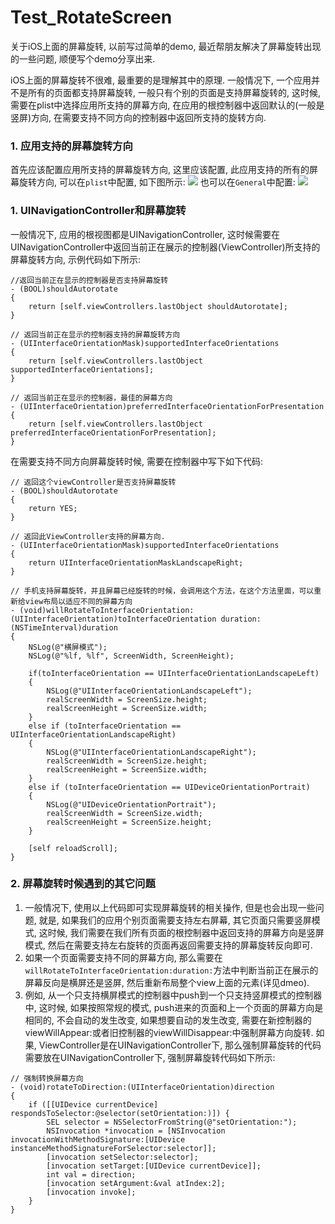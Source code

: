 # Test_RotateScreen
关于iOS上面的屏幕旋转, 以前写过简单的demo, 最近帮朋友解决了屏幕旋转出现的一些问题, 顺便写个demo分享出来. 

iOS上面的屏幕旋转不很难, 最重要的是理解其中的原理. 一般情况下, 一个应用并不是所有的页面都支持屏幕旋转, 一般只有个别的页面是支持屏幕旋转的, 这时候, 需要在plist中选择应用所支持的屏幕方向, 在应用的根控制器中返回默认的(一般是竖屏)方向, 在需要支持不同方向的控制器中返回所支持的旋转方向. 
### 1. 应用支持的屏幕旋转方向
首先应该配置应用所支持的屏幕旋转方向, 这里应该配置, 此应用支持的所有的屏幕旋转方向, 可以在`plist`中配置, 如下图所示:
![](http://ww1.sinaimg.cn/large/6281e9fbgw1f1ly40jcbbj20vu04eta3.jpg)
也可以在`General`中配置:
![](http://ww4.sinaimg.cn/large/6281e9fbgw1f1ly8cwpa7j21jw0j6aig.jpg)

### 1. UINavigationController和屏幕旋转
一般情况下, 应用的根视图都是UINavigationController, 这时候需要在UINavigationController中返回当前正在展示的控制器(ViewController)所支持的屏幕旋转方向, 示例代码如下所示:

```
//返回当前正在显示的控制器是否支持屏幕旋转
- (BOOL)shouldAutorotate
{
    return [self.viewControllers.lastObject shouldAutorotate];
}

// 返回当前正在显示的控制器支持的屏幕旋转方向
- (UIInterfaceOrientationMask)supportedInterfaceOrientations
{
    return [self.viewControllers.lastObject supportedInterfaceOrientations];
}

// 返回当前正在显示的控制器，最佳的屏幕方向
- (UIInterfaceOrientation)preferredInterfaceOrientationForPresentation
{
    return [self.viewControllers.lastObject preferredInterfaceOrientationForPresentation];
}

```

在需要支持不同方向屏幕旋转时候, 需要在控制器中写下如下代码:

```
// 返回这个viewController是否支持屏幕旋转
- (BOOL)shouldAutorotate
{
    return YES;
}

// 返回此ViewController支持的屏幕方向.
- (UIInterfaceOrientationMask)supportedInterfaceOrientations
{
    return UIInterfaceOrientationMaskLandscapeRight;
}

// 手机支持屏幕旋转，并且屏幕已经旋转的时候，会调用这个方法，在这个方法里面，可以重新给view布局以适应不同的屏幕方向
- (void)willRotateToInterfaceOrientation:(UIInterfaceOrientation)toInterfaceOrientation duration:(NSTimeInterval)duration
{
    NSLog(@"横屏模式");
    NSLog(@"%lf, %lf", ScreenWidth, ScreenHeight);
    
    if(toInterfaceOrientation == UIInterfaceOrientationLandscapeLeft)
    {
        NSLog(@"UIInterfaceOrientationLandscapeLeft");
        realScreenWidth = ScreenSize.height;
        realScreenHeight = ScreenSize.width;
    }
    else if (toInterfaceOrientation == UIInterfaceOrientationLandscapeRight)
    {
        NSLog(@"UIInterfaceOrientationLandscapeRight");
        realScreenWidth = ScreenSize.height;
        realScreenHeight = ScreenSize.width;
    }
    else if (toInterfaceOrientation == UIDeviceOrientationPortrait)
    {
        NSLog(@"UIDeviceOrientationPortrait");
        realScreenWidth = ScreenSize.width;
        realScreenHeight = ScreenSize.height;
    }
    
    [self reloadScroll];
}
```

### 2. 屏幕旋转时候遇到的其它问题
1. 一般情况下, 使用以上代码即可实现屏幕旋转的相关操作, 但是也会出现一些问题, 就是, 如果我们的应用个别页面需要支持左右屏幕, 其它页面只需要竖屏模式, 这时候, 我们需要在我们所有页面的根控制器中返回支持的屏幕方向是竖屏模式, 然后在需要支持左右旋转的页面再返回需要支持的屏幕旋转反向即可. 
2. 如果一个页面需要支持不同的屏幕方向, 那么需要在 `willRotateToInterfaceOrientation:duration:`方法中判断当前正在展示的屏幕反向是横屏还是竖屏, 然后重新布局整个view上面的元素(详见dmeo).
3. 例如, 从一个只支持横屏模式的控制器中push到一个只支持竖屏模式的控制器中, 这时候, 如果按照常规的模式, push进来的页面和上一个页面的屏幕方向是相同的, 不会自动的发生改变, 如果想要自动的发生改变, 需要在新控制器的viewWillAppear:或者旧控制器的viewWillDisappear:中强制屏幕方向旋转. 如果, ViewController是在UINavigationController下, 那么强制屏幕旋转的代码需要放在UINavigationController下, 强制屏幕旋转代码如下所示:

```
// 强制转换屏幕方向
- (void)rotateToDirection:(UIInterfaceOrientation)direction
{
    if ([[UIDevice currentDevice] respondsToSelector:@selector(setOrientation:)]) {
        SEL selector = NSSelectorFromString(@"setOrientation:");
        NSInvocation *invocation = [NSInvocation invocationWithMethodSignature:[UIDevice instanceMethodSignatureForSelector:selector]];
        [invocation setSelector:selector];
        [invocation setTarget:[UIDevice currentDevice]];
        int val = direction;
        [invocation setArgument:&val atIndex:2];
        [invocation invoke];
    }
}
```




